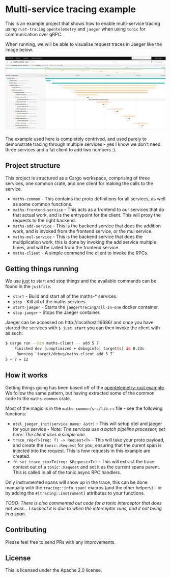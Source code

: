 # Multi-service tracing example

This is an example project that shows how to enable multi-service tracing using `rust-tracing` `opentelemetry` and `jaeger` when using `tonic` for communication over gRPC.

When running, we will be able to visualise request traces in Jaeger like the image below.

![Jaeger trace example](images/jaeger-mul.png)

The example used here is completely contrived, and used purely to demonstrate tracing through multiple services - yes I know we don't need three services and a fat client to add two numbers :).

## Project structure

This project is structured as a Cargo workspace, comprising of three services, one common crate, and one client for making the calls to the service.

- `maths-common` - This contains the proto definitions for all services, as well as some common functions.
- `maths-frontend-service` - This acts as a frontend to our services that do that actual work, and is the entrypoint for the client. This will proxy the requests to the right backend.
- `maths-add-service` - This is the backend service that does the addition work, and is invoked from the frontend service, or the mul service.
- `maths-mul-service` - This is the backend service that does the multiplication work, this is done by invoking the add service multiple times, and will be called from the frontend service.
- `maths-client` - A simple command line client to invoke the RPCs.

## Getting things running

We use [just](https://github.com/casey/just) to start and stop things and the available commands can be found in the `justfile`.

- `start` - Build and start all of the maths-* services.
- `stop` - Kill all of the maths services.
- `start-jaeger` - Starts the `jaegertracing/all-in-one` docker container.
- `stop-jaeger` - Stops the Jaeger container.

Jaeger can be accessed on http://localhost:16686/ and once you have started the services with `$ just start` you can then invoke the client with as such:

```bash
$ cargo run --bin maths-client -- add 5 7
    Finished dev [unoptimized + debuginfo] target(s) in 0.23s
     Running `target/debug/maths-client add 5 7`
5 + 7 = 12
```

## How it works

Getting things going has been based off of the [opentelemetry-rust example](https://github.com/open-telemetry/opentelemetry-rust/tree/main/examples/tracing-grpc). We follow the same pattern, but having extracted some of the common code to the `maths-common` crate.

Most of the magic is in the `maths-common/src/lib.rs` file - see the following functions:
- `otel_jaeger_init(service_name: &str)` - This will setup otel and jaeger for your service - _Note: The services use a batch pipeline processor, set here. The client uses a simple one._
- `trace_req<T>(req: T) -> Request<T>` - This will take your proto payload, and create the `tonic::Request` for you, ensuring that the curent span is injected into the request. This is how requests in this example are created.
- `fn set_trace_ctx<T>(req: &Request<T>)` - This will extract the trace context out of a `tonic::Request` and set it as the current spans parent. This is called in all of the tonic async RPC handlers.

Only instrumented spans will show up in the trace, this can be done manually with the `tracing::info_span!` macros (and the other helpers) - or by adding the `#[tracing::instrument]` attributes to your functions.

_TODO: There is also commented out code for a tonic interceptor that does not work... I suspect it is due to when the interceptor runs, and it not being in a span._

## Contributing

Please feel free to send PRs with any improvements.

## License

This is licensed under the Apache 2.0 license.

